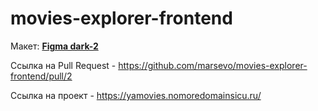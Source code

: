 # movies-explorer-frontend

Макет: [**Figma dark-2**](https://www.figma.com/file/6FMWkB94wE7KTkcCgUXtnC/light-1?type=design&node-id=1-7266&mode=design)

Ссылка на Pull Request - https://github.com/marsevo/movies-explorer-frontend/pull/2

Ссылка на проект - https://yamovies.nomoredomainsicu.ru/
